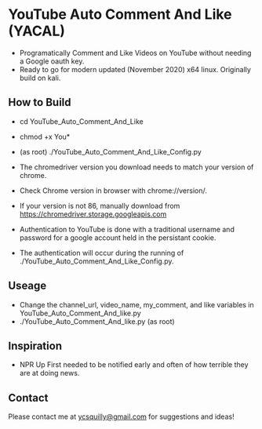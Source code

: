 # YouTube Auto Comment And Like (YACAL)
* Programatically Comment and Like Videos on YouTube without needing a Google oauth key.
* Ready to go for modern updated (November 2020) x64 linux. Originally build on kali.

## How to Build
* cd YouTube_Auto_Comment_And_Like
* chmod +x You*
* (as root) ./YouTube_Auto_Comment_And_Like_Config.py

* The chromedriver version you download needs to match your version of chrome.
* Check Chrome version in browser with chrome://version/. 
* If your version is not 86, manually download from https://chromedriver.storage.googleapis.com

* Authentication to YouTube is done with a traditional username and password for a google account held in the persistant cookie.
* The authentication will occur during the running of ./YouTube_Auto_Comment_And_Like_Config.py. 

## Useage
* Change the channel_url, video_name, my_comment, and like variables in YouTube_Auto_Comment_And_like.py
* ./YouTube_Auto_Comment_And_like.py (as root)

## Inspiration
* NPR Up First needed to be notified early and often of how terrible they are at doing news.
## Contact
Please contact me at ycsquilly@gmail.com for suggestions and ideas!
